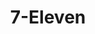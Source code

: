 ---
title: "7-Eleven"
url: /chesapeake/7-eleven-george-washington-highway-north/
shop: convenience
---
